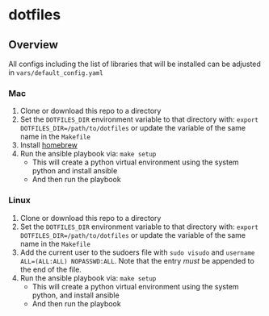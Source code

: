 # dotfiles

## Overview

All configs including the list of libraries that will be installed can be adjusted in `vars/default_config.yaml`

### Mac

1. Clone or download this repo to a directory
2. Set the `DOTFILES_DIR` environment variable to that directory with: `export DOTFILES_DIR=/path/to/dotfiles` or update the variable of the same name in the `Makefile`
3. Install [homebrew](https://brew.sh/)
4. Run the ansible playbook via: `make setup`
    - This will create a python virtual environment using the system python and install ansible
    - And then run the playbook

### Linux

1. Clone or download this repo to a directory
2. Set the `DOTFILES_DIR` environment variable to that directory with: `export DOTFILES_DIR=/path/to/dotfiles` or update the variable of the same name in the `Makefile`
2. Add the current user to the sudoers file with `sudo visudo` and `username ALL=(ALL:ALL) NOPASSWD:ALL`. Note that the entry *must* be appended to the end of the file.
3. Run the ansible playbook via: `make setup`
    - This will create a python virtual environment using the system python, and install ansible
    - And then run the playbook
